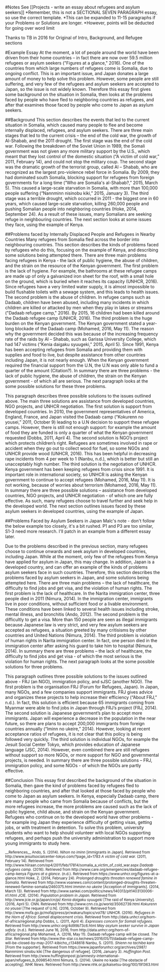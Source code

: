 #Notes
See [[Projects - write an essay about refugees and asylum seekers]]
*Remember, this is not a SECTIONAL SEVEN PARAGRAPH essay, so use the correct template. 
*This can be expanded to 11-15 paragraphs if your Problems or Solutions are longer. 
*However, points will be deducted for going over word limit

Thanks to TB in 2016 for Original of Intro, Background, and Refugee sections



<example>

#Example Essay
At the moment, a lot of people around the world have been driven from their home countries – in fact there are now over 59.5 million refugees or asylum seekers ("Figures at a glance," 2016). One of the countries from which large numbers of refugees come is Somalia, due to ongoing conflict. This is an important issue, and Japan donates a large amount of money to help solve this problem. However, some people are still suffering, and very few of the refugees and asylum seekers are accepted to Japan, so the issue is not widely known. Therefore this essay first gives some background on the situation in Somalia, then looks at the problems faced by people who have fled to neighboring countries as refugees, and after that examines those faced by people who come to Japan as asylum seekers.

##Background
This section describes the events that led to the current situation in Somalia, which caused many people to flee and become internally displaced, refugees, and asylum seekers. There are three main stages that led to the current crisis – the end of the cold war, the growth of Al-Shabab, and the 2011 drought. The first stage was the end of the cold war. Following the breakdown of the Soviet Union in 1989, the Somali government was not given any more military support by the U.S., which meant that they lost control of the domestic situation (“A victim of cold war,” 2011, February 14), and could not stop the military coup. The second stage was the dramatic growth of the terrorist group, called Al – Shabab, who are recognized as the largest pro-violence rebel force in Somalia. By 2009, they had dominated south Somalia, blocking support for refugees from foreign governments for a long time (“Who are Somalia's al-Shabab?,” 2015, March 5). This caused a large-scale starvation in Somalia, with more than 100,000 people suffering (“Nannminn nisinobu kiki,” 2015, January 3). The third stage was a terrible drought, which occurred in 2011 - the biggest one in 60 years, which caused large-scale starvation, killing 260,000 people and pushing Somalian people into neighboring countries (Hoke, 2014, September 24). As a result of these issues, many Somalians are seeking refuge in neighbouring countries. The next section looks at some issues they face, using the example of Kenya.

##Problems faced by Internally Displaced People and Refugees in Nearby Countries
Many refugees from Somalia fled across the border into neighbouring countries. This section describes the kinds of problems faced by refugees who do this, focusing on the example of Kenya, and describing some solutions being attempted there. There are three main problems facing refugees in Kenya - the lack of public hygiene, the abuse of children, and the strain on the resource of the Kenyan government. The first problem is the lack of hygiene. For example, the bathrooms at these refugee camps are made up of only a galvanized iron sheet for the roof, with a small hole on the ground, which is buried when it reaches its capacity (UNHCR, 2016). Since refugees have a very limited water supply, it is almost impossible to build flushable toilets with a sewage system, and this leads to health issues. The second problem is the abuse of children. In refugee camps such as Dadaab, children have been abused, including many incidents in which children are killed or attacked by men when they play in lakes or streams ("Dadaab refugee camp," 2016). By 2015, 16 children had been killed around the Dadaab refugee camp (UNHCR, 2016). The third problem is the huge burden on the Kenyan government. The Kenyan government stated a year-long blockade of the Dadaab camp (Mohamed, 2016, May 11). The reason why the government decided this was because of the increasing frequency rate of the raids by Al – Shabab, such as Garissa University College, which had 147 victims (“Kenia daigaku syuugeki,” 2015, April 5). Since 1991, Kenya has been accepting refugees from Somalia and providing them with supplies and food to live, but despite assistance from other countries including Japan, it is not nearly enough. When the Kenyan government required the financial support from the U.N, the U.N was only able to fund a quarter of the amount (Citation?). In summary there are three problems - the lack of public hygiene, the abuse of children, the strain on the Kenyan government - of which all are serious. The next paragraph looks at the some possible solutions for these three problems.

This paragraph describes three possible solutions to the issues outlined above. The main three solutions are assistance from developed countries, NGO projects, and UNHCR negotiation. The first solution is support from developed countries. In 2010, the government representatives of America, England, France, and Japan visited the Dadaab camp (“Kokurenn no yousei,” 2011, October 9) leading to a U.N decision to support these refugee camps. However, there is still not enough support: for example the amount of food they are funded is only a quarter of what the Kenyan government requested (Dobbs, 2011, April 4). The second solution is NGO’s project which protects children’s right. Refugees are sometimes involved in rape or accident when they go out to collect wood for fuel, so some NGOs and UNHCR provide wood (UNHCR, 2016). This has been helpful in decreasing rape incidents from 4 per week to 1 (Nanbu, n.d.), which is better but still an unacceptably high number. The third solution is the negotiation of UNHCR. Kenya government has been keeping refugees from crisis since 1991. It is important role in international society, so UNHCR is asking the Kenyan government to continue to accept refugees (Mohamed, 2016, May 11). It is not working, because of worries about terrorism (Mohamed, 2016, May 11). In summary there are three possible solutions – assistance from developed countries, NGO projects, and UNHCR negotiation - of which one are fully effective. As such, many refugees choose to travel further and seek help in the developed world. The next section outlines issues faced by these asylum seekers in developed countries, using the example of Japan.

##Problems Faced by Asylum Seekers in Japan
<red>Malc's note - don't follow the below example too closely, it's a bit rushed. P1 and P3 are too similar, S1-3 need more research. I'll patch in an example from a different essay later.</red>


Due to the problems described in the previous section, many refugees choose to continue onwards and seek asylum in developed countries, including Japan. While at the moment, only few of the refugees from Kenya have applied for asylum in Japan, this may change. In addition, Japan is a developed country, and can offer an example of the kinds of problems asylum seekers face in such countries. Therefore, this section describes the problems faced by asylum seekers in Japan, and some solutions being attempted here. There are three main problems – the lack of healthcare, the difficulty to find jobs and get visa, and the violation of human rights. The first problem is the lack of healthcare. In the Narita immigration center, three people died in 2011 (Nimura, 2014). In the immigration center, immigrants live in poor conditions, without sufficient food or a livable environment. These conditions have been linked to several health issues including stroke, mental illness, and bronchitis (Ando, 2012). The second problem is the difficultly to get a visa. More than 150 people are seen as illegal immigrants because Japanese law is very strict, and very few asylum seekers are accepted as refugees, a situation greeted by many critisisms by other countries and United Nations (Nimura, 2014). The third problem is violation of human rights in Narita immigration center. In fact, one person died in the immigration center after asking his guard to take him to hospital (Nimura, 2014). In summary there are three problems – the lack of healthcare, the difficulty to find jobs and get visa -  of which the most serious is the violation for human rights. The next paragraph looks at the some possible solutions for three problems.


This paragraph outlines three possible solutions to the issues outlined above - FRJ (an NGO), immigration policy, and sJSC (another NGO). The first problem is the organisation FRJ (Forum for Refugees, Japan). In Japan, many NGOs, and a few companies support immigrants. FRJ gives advice and organizes these projects to help increase their efficiency (“About FRJ,” n.d.). In fact, this solution is efficient because 65 immigrants coming from Myanmar were able to find jobs in Japan through FRJ’s project (FRJ, 2014). The second solution is Japanese government’s plan to accept more immigrants. Japan will experience a decrease in the population in the near future, so there are plans to accept 200,000 immigrants from foreign countries annually (“Iminn no ukeire,” 2014). However, looking at recent acceptance ratios of refugees, it is not clear that this policy is being followed very quickly. The third solution is individual NGOs, for example the Jesuit Social Center Tokyo, which provides education of Japanese language (JSC, 2014). However, even combined there are still refugees without support so more NGOs, or more support for NGO and governmental projects, is needed. In summary there are three possible solutions – FRJ, immigration policy, and some NGOs - of which the NGOs are partly effective. 

##Conclusion
This essay first described the background of the situation in Somalia, then gave the kind of problems faced by refugees fled to neighboring countries, and after that looked at those faced by people who come to Japan as asylum seekers. In Kenya, especially Dadaab camp, there are many people who came from Somalia because of conflicts, but the more refugees increase, the more problems are caused such as the lack of public hygiene,  child abuse, and strain on the Kenyan government. Refugees who continue on to the developed world have other problems - for example ing Japan they experience difficulty of getting visas, getting jobs, or with treatment in detention. To solve this problem, university students who want to help should volunteer with local NGOs supporting refugees, and perhaps push the university administration to support more young immigrants to study here. 



 
</example>
 
<small>
<ref>
__References__
Ando, S. (2014). <em>Nihon no iminn</em> [immigrants in Japan]. Retrieved from http://www.jesuitsocialcenter-tokyo.com/?page_id=1783
<em>A victim of cold war.</em> (2011, February 14). Retrieved from http://www.hiiraan.com/op4/2011/feb/17814/somalia_a_victim_of_cold_war.aspx
<em>Dadaab refugees camp. </em>(2016). Retrieved from http://www.care.org/emergencies/dadaab-refugee-camp-kenya
<em>Figures at a glance</em>. (n.d.). Retrieved from https://www.unhcr.org/figures-at-a-glance.html
Hoke, Z. (2014, February 24). <em>Prolonged droughts threaten renewed famine in Somalia.</em> Retrieved from http://www.voanews.com/content/prolonged-droughts-threaten-renewed-famine-somalia/2460375.html
<em>Imminn no ukeire</em> [Acception of immigrants]. (2014, March 13). Retrieved from http://www.sankei.com/politics/news/140313/plt1403130006-n1.html
JCIE. (2014). <em>Population problem in Japan.</em> Retrieved from http://www.jcie.or.jp/japan/cn/pi/
<em>Kenia daigaku syuugeki</em> [The raid of Kenya University]. (2016, April 5). CNN. Retrieved from http://www.cnn.co.jp/world/35062739.html
<em>Kokurenn no yousei</em> [The request of U.N]. (2016, October 9). Retrieved from http://www.mofa.go.jp/mofaj/press/pr/wakaru/topics/vol78/
UNHCR. (2016). <em>Refugees in the Horn of Africa: Somali displacement crisis.</em> Retrieved from http://data.unhcr.org/horn-of-africa/regional.php
Dobbs, L. (2011, April 4). <em>Expresses concern for Somali refugees.</em> Retrieved from http://www.unhcr.org/4d99b73c6.html
<em>May asylum seeker survive in Japan safely.</em> (n.d.). Retrieved June 16, 2016, from http://data.unhcr.org/horn-of-africa/regional.php
Mohamed, A. (2016, May 11). Dadaab refugee camp will be closed. <em>The Star.</em> Retrieved from http://www.the-star.co.ke/news/2016/05/11/dadaab-refugee-camp-will-be-closed-by-may-2017-kibicho_c1348618
Nanbu, S. (2011).<em> Shienn no tachiba kara</em> [From the supporter]. Retrieved from https://www.japanforunhcr.org/archives/2987/
Nannminni sinobu kiki [The dangerous of refugee]. (2016, January 3). <em>Huffington Post.</em> Retrieved from http://www.huffingtonpost.jp/amnesty-international-japan/refugees_b_6098540.html
Nimura, S. (2014). Ukeire no kadai [The obstacle of accepting]. <em>NHK News.</em> Retrieved from http://www.nhk.or.jp/kaisetsu-blog/100/191363.html


</small></ref>
